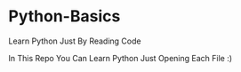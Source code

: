 # Python-Basics
Learn Python Just By Reading Code


In This Repo You Can Learn Python Just Opening Each File
:)
